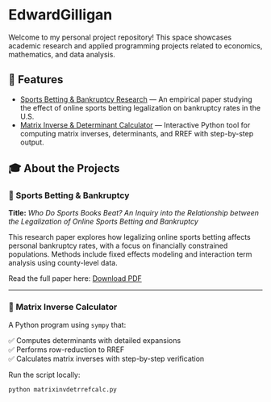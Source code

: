 # EdwardGilligan

Welcome to my personal project repository! This space showcases academic research and applied programming projects related to economics, mathematics, and data analysis.

## 🚀 Features

- [Sports Betting & Bankruptcy Research](Who%20Do%20Sports%20Books%20Beat%20(1).pdf) — An empirical paper studying the effect of online sports betting legalization on bankruptcy rates in the U.S.
- [Matrix Inverse & Determinant Calculator](matrixinvdetrrefcalc.py) — Interactive Python tool for computing matrix inverses, determinants, and RREF with step-by-step output.

## 🎓 About the Projects

### 📄 Sports Betting & Bankruptcy

**Title:** *Who Do Sports Books Beat? An Inquiry into the Relationship between the Legalization of Online Sports Betting and Bankruptcy*  

This research paper explores how legalizing online sports betting affects personal bankruptcy rates, with a focus on financially constrained populations. Methods include fixed effects modeling and interaction term analysis using county-level data.

Read the full paper here: [Download PDF](Who%20Do%20Sports%20Books%20Beat%20(1).pdf)

---

### 🧮 Matrix Inverse Calculator

A Python program using `sympy` that:

✅ Computes determinants with detailed expansions  
✅ Performs row-reduction to RREF  
✅ Calculates matrix inverses with step-by-step verification  

Run the script locally:

```bash
python matrixinvdetrrefcalc.py

